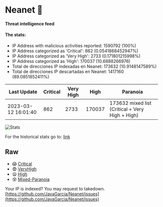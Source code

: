 # Neanet :hocho:
#### Threat intelligence feed
#### The stats:

- IP Address with malicious activities reported: 1590792 (100%)
- IP Address categorized as 'Critical':  862 (0.0541868452947%)
- IP Address categorized as 'Very High':  2733 (0.171801215998%)
- IP Address categorized as 'High':  170037 (10.6888266976)
- Total de direcciones IP indexadas en Neanet:  173632 (10.9148147589%)
- Total de direcciones IP descartadas en Neanet:  1417160 (89.0851852411%)

| Last Update | Critical | Very High | High | Paranoia |
| --- | --- | --- | --- | --- |
| 2023-03-12 16:01:40 | 862 | 2733 | 170037 | 173632 mixed list (Critical + Very High + High)|

![Stats](https://docs.google.com/spreadsheets/d/e/2PACX-1vSnaNMIXVabIpDJjufMlzH7poXnshF3mgd8Is1g9ytUEzVsP5my4Trn8f-xkoLLQ38xpL3HtmUexLo6/pubchart?oid=501124687&format=image)

For the historical stats go to: [link](/stats.csv)
## Raw
- :scream: [Critical](https://raw.githubusercontent.com/JavaGarcia/Neanet/master/blacklists/neanet_critical.txt)
- :fearful: [VeryHigh](https://raw.githubusercontent.com/JavaGarcia/Neanet/master/blacklists/neanet_veryHigh.txtt)
- :frowning: [High](https://raw.githubusercontent.com/JavaGarcia/Neanet/master/blacklists/neanet_high.txt)
- :dizzy_face: [Mixed-Paranoia](https://raw.githubusercontent.com/JavaGarcia/Neanet/master/blacklists/neanet_all.txt)


Your IP is indexed? You may request to takedown. [https://github.com/JavaGarcia/Neanet/issues](https://github.com/JavaGarcia/Neanet/issues)




















































































































































































































































































































































































































































































































































































































































































































































































































































































































































































































































































































































































































































































































































































































































































































































































































































































































































































































































































































































































































































































































































































































































































































































































































































































































































































































































































































































































































































































































































































































































































































































































































































































































































































































































































































































































































































































































































































































































































































































































































































































































































































































































































































































































































































































































































































































































































































































































































































































































































































































































































































































































































































































































































































































































































































































































































































































































































































































































































































































































































































































































































































































































































































































































































































































































































































































































































































































































































































































































































































































































































































































































































































































































































































































































































































































































































































































































































































































































































































































































































































































































































































































































































































































































































































































































































































































































































































































































































































































































































































































































































































































































































































































































































































































































































































































































































































































































































































































































































































































































































